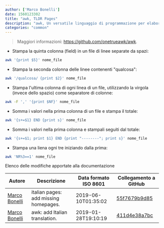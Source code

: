 ```yaml
---
author: ['Marco Bonelli']
date: 1560123302
title: "awk, TLDR Pages"
description: "awk, Un versatile linguaggio di programmazione per elaborare file."
categories: "common"
---
```

> Maggiori informazioni: <https://github.com/onetrueawk/awk>.

- Stampa la quinta colonna (field) in un file di linee separate da spazi:

```bash
awk '{print $5}' nome_file
```

- Stampa la seconda colonna delle linee contenenti "qualcosa":

```bash
awk '/qualcosa/ {print $2}' nome_file
```

- Stampa l'ultima colonna di ogni linea di un file, utilizzando la virgola (invece dello spazio) come separatore di colonne:

```bash
awk -F ',' '{print $NF}' nome_file
```

- Somma i valori nella prima colonna di un file e stampa il totale:

```bash
awk '{s+=$1} END {print s}' nome_file
```

- Somma i valori nella prima colonna e stampali seguiti dal totale:

```bash
awk '{s+=$1; print $1} END {print "--------"; print s}' nome_file
```

- Stampa una liena ogni tre iniziando dalla prima:

```bash
awk 'NR%3==1' nome_file
```
Elenco delle modifiche apportate alla documentazione


Autore | Descrizione | Data formato ISO 8601 | Collegamento a GitHub
------|-----|-----|-----
[Marco Bonelli](mailto:marco@mebeim.net) | italian pages: add missing homepages. | 2019-06-10T01:35:02 | [55f7679b9d85](https://github.com/tldr-pages/tldr/commit/55f7679b9d85480f6c81738bd32c7901a1db36fe)
[Marco Bonelli](mailto:mb5.marcob@gmail.com) | awk: add Italian translation. | 2019-01-28T19:10:19 | [411d4e38a7bc](https://github.com/tldr-pages/tldr/commit/411d4e38a7bc3f2d636d606754880c0b13d56583)

